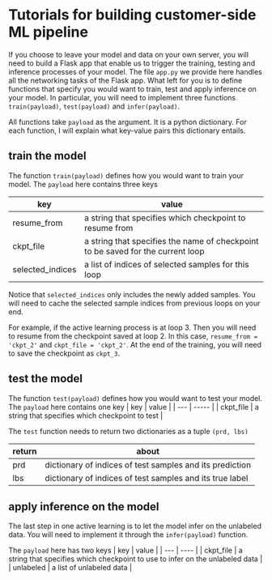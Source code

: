 # Tutorials for building customer-side ML pipeline
If you choose to leave your model and data on your own server, you will need to 
build a Flask app that enable us to trigger the training, testing and inference 
processes of your model. The file `app.py` we provide here handles all the networking
tasks of the Flask app. What left for you is to define functions that specify
you would want to train, test and apply inference on your model. In particular, you
will need to implement three functions `train(payload)`, `test(payload)` and `infer(payload)`.

All functions take `payload` as the argument. It is a python dictionary. For each function, 
I will explain what key-value pairs this dictionary entails. 

## train the model
The function `train(payload)` defines how you would want to train your model. 
The `payload` here contains three keys

| key | value |
| --- | ----- |
| resume_from | a string that specifies which checkpoint to resume from |
| ckpt_file | a string that specifies the name of checkpoint to be saved for the current loop |
| selected_indices | a list of indices of selected samples for this loop | 

Notice that `selected_indices` only includes the newly added samples. You will need to cache
the selected sample indices from previous loops on your end. 

For example, if the active learning process is at loop 3. Then you will need to resume from 
the checkpoint saved at loop 2. In this case, `resume_from = 'ckpt_2'` and `ckpt_file = 'ckpt_2'`. 
At the end of the training, you will need to save the checkpoint as `ckpt_3`. 


## test the model
The function `test(payload)` defines how you would want to test your model. 
The `payload` here contains one key
| key | value |
| --- | ----- | 
| ckpt_file | a string that specifies which checkpoint to test | 

The `test` function needs to return two dictionaries as a tuple
`(prd, lbs)` 

| return | about | 
| ------ | ----- | 
| prd | dictionary of indices of test samples and its prediction | 
| lbs | dictionary of indices of test samples and its true label | 

## apply inference on the model
The last step in one active learning is to let the model infer on the 
unlabeled data. You will need to implement it through the `infer(payload)` 
function. 

The `payload` here has two keys
| key | value |
| --- | ----  | 
| ckpt_file | a string that specifies which checkpoint to use to infer on the unlabeled data | 
| unlabeled | a list of unlabeled data |




